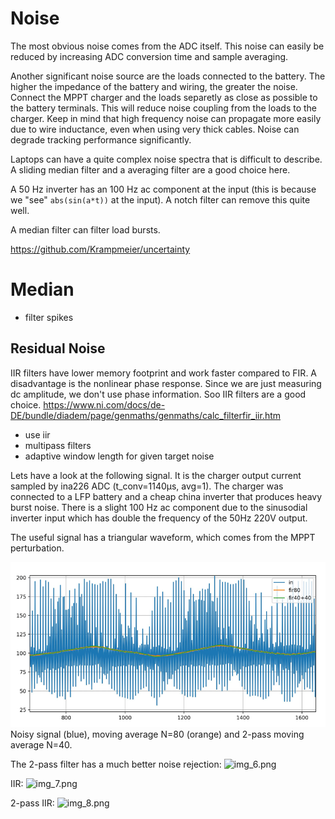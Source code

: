 # Noise

The most obvious noise comes from the ADC itself. This noise can easily be reduced by increasing ADC conversion time and
sample averaging.

Another significant noise source are the loads connected to the battery.
The higher the impedance of the battery and wiring, the greater the noise.
Connect the MPPT charger and the loads separetly as close as possible to the battery terminals.
This will reduce noise coupling from the loads to the charger. Keep in mind that high frequency noise
can propagate more easily due to wire inductance, even when using very thick cables.
Noise can degrade tracking performance significantly.

Laptops can have a quite complex noise spectra that is difficult to describe.
A sliding median filter and a averaging filter are a good choice here.

A 50 Hz inverter has an 100 Hz ac component at the input (this is because we "see" `abs(sin(a*t))` at the input).
A notch filter can remove this quite well.

A median filter can filter load bursts.


https://github.com/Krampmeier/uncertainty

# Median
- filter spikes


## Residual Noise 
IIR filters have lower memory footprint and work faster compared to FIR. 
A disadvantage is the nonlinear phase response. Since we are just measuring dc amplitude, we don't use phase information.
Soo IIR filters are a good choice.
https://www.ni.com/docs/de-DE/bundle/diadem/page/genmaths/genmaths/calc_filterfir_iir.htm

* use iir
* multipass filters
* adaptive window length for given target noise


Lets have a look at the following signal.
It is the charger output current sampled by ina226 ADC (t_conv=1140µs, avg=1).
The charger was connected to a LFP battery and a cheap china inverter that produces heavy burst noise.
There is a slight 100 Hz ac component due to the sinusodial inverter input which has double the frequency of the 50Hz
220V output.

The useful signal has a triangular waveform, which comes from the MPPT perturbation.

![img_5.png](img_5.png)
Noisy signal (blue), moving average N=80 (orange) and 2-pass moving average N=40.

The 2-pass filter has a much better noise rejection:
![img_6.png](img_6.png)


IIR:
![img_7.png](img_7.png)


2-pass IIR:
![img_8.png](img_8.png)